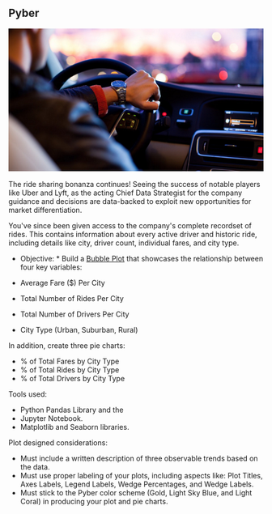 ## Pyber

![Ride](Images/Ride.png)

The ride sharing bonanza continues! Seeing the success of notable players like Uber and Lyft, as the acting Chief Data Strategist for the company guidance and decisions are data-backed to exploit new opportunities for market differentiation.

You've since been given access to the company's complete recordset of rides. This contains information about every active driver and historic ride, including details like city, driver count, individual fares, and city type.

* Objective: * Build a [Bubble Plot](https://en.wikipedia.org/wiki/Bubble_chart) that showcases the relationship between four key variables:

* Average Fare ($) Per City
* Total Number of Rides Per City
* Total Number of Drivers Per City
* City Type (Urban, Suburban, Rural)

In addition, create three pie charts:

* % of Total Fares by City Type
* % of Total Rides by City Type
* % of Total Drivers by City Type

Tools used:

* Python Pandas Library and the 
* Jupyter Notebook.
* Matplotlib and Seaborn libraries.

Plot designed considerations:
* Must include a written description of three observable trends based on the data.
* Must use proper labeling of your plots, including aspects like: Plot Titles, Axes Labels, Legend Labels, Wedge Percentages, and Wedge Labels.
* Must stick to the Pyber color scheme (Gold, Light Sky Blue, and Light Coral) in producing your plot and pie charts.


